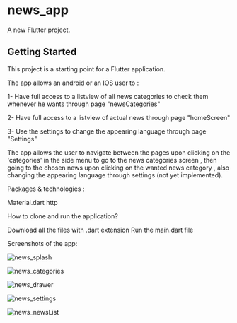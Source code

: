 # news_app

A new Flutter project.

## Getting Started

This project is a starting point for a Flutter application.

The app allows an android or an IOS user to :

1- Have full access to a listview of all news categories to check them whenever he wants through page "newsCategories"

2- Have full access to a listview of actual news through page "homeScreen"

3- Use the settings to change the appearing language through page "Settings"

The app allows the user to navigate between the pages upon clicking on the 'categories' in the side menu to go to the news categories screen , then going to the chosen news upon clicking on the wanted news category , also changing the appearing language through settings (not yet implemented).


Packages & technologies :

Material.dart
http

How to clone and run the application?

Download all the files with .dart extension
Run the main.dart file

Screenshots of the app:



![news_splash](https://user-images.githubusercontent.com/66536961/130468424-0c49574a-2bc2-4744-b989-c962a5a1ca4e.jpeg)


![news_categories](https://user-images.githubusercontent.com/66536961/130468671-c1d85bc0-f592-4b1f-a288-96e7e6385868.jpeg)


![news_drawer](https://user-images.githubusercontent.com/66536961/130468748-62c9f461-0c43-445e-bc7c-bb8ad88e8988.jpeg)

![news_settings](https://user-images.githubusercontent.com/66536961/130468788-06cb80fb-2a2d-4894-86a7-2ddbceedd62e.jpeg)


![news_newsList](https://user-images.githubusercontent.com/66536961/130468839-f32ae86e-dbd5-4138-a6bf-9b4b3201b236.jpeg)


